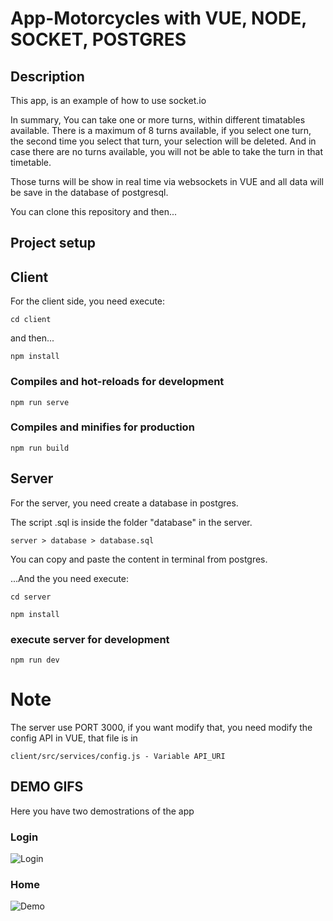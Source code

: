 # App-Motorcycles with VUE, NODE, SOCKET, POSTGRES

## Description

This app, is an example of how to use socket.io 

In summary, You can take one or more turns, within different timatables available.
There is a maximum of 8 turns available, if you select one turn, the second time you select that turn, your selection will be deleted. And in case there are no turns available, you will not be able to take the turn in that timetable.

Those turns will be show in real time via websockets in VUE and all data will be save in the database of postgresql.

You can clone this repository and then...

## Project setup

## Client
For the client side, you need execute:

```
cd client
```
and then...

```
npm install
```

### Compiles and hot-reloads for development

```
npm run serve
```

### Compiles and minifies for production

```
npm run build
```

## Server
For the server, you need create a database in postgres.

The script .sql is inside the folder "database" in the server.

```
server > database > database.sql
```

You can copy and paste the content in terminal from postgres.

...And the you need execute:

```
cd server
```

```
npm install
```

### execute server for development

```
npm run dev
```

# Note
The server use PORT 3000, if you want modify that, you need modify the config API in VUE, that file is in

```
client/src/services/config.js - Variable API_URI
```

## DEMO GIFS

Here you have two demostrations of the app

### Login
![Login ](https://j.gifs.com/08RY3y.gif)

### Home
![Demo ](https://j.gifs.com/pZY8Vp.gif)